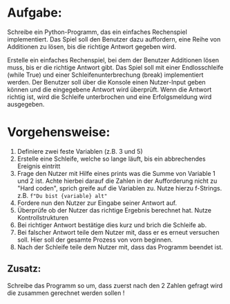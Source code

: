 # Aufgabe:
Schreibe ein Python-Programm, das ein einfaches Rechenspiel implementiert. Das Spiel soll den Benutzer dazu auffordern, eine Reihe von Additionen zu lösen, bis die richtige Antwort gegeben wird.

Erstelle ein einfaches Rechenspiel, bei dem der Benutzer Additionen lösen muss, bis er die richtige Antwort gibt. 
Das Spiel soll mit einer Endlosschleife (while True) und einer Schleifenunterbrechung (break) implementiert werden. 
Der Benutzer soll über die Konsole einen Nutzer-Input geben können und die eingegebene Antwort wird überprüft. 
Wenn die Antwort richtig ist, wird die Schleife unterbrochen und eine Erfolgsmeldung wird ausgegeben.


# Vorgehensweise:
1. Definiere zwei feste Variablen (z.B. 3 und 5)
2. Erstelle eine Schleife, welche so lange läuft, bis ein abbrechendes Ereignis eintritt
3. Frage den Nutzer mit Hilfe eines prints was die Summe von Variable 1 und 2 ist. 
Achte hierbei darauf die Zahlen in der Aufforderung nicht zu "Hard coden", sprich greife auf die Variablen zu. 
Nutze hierzu f-Strings. z.B. `f"Du bist {variable} alt"`
4. Fordere nun den Nutzer zur Eingabe seiner Antwort auf.
5. Überprüfe ob der Nutzer das richtige Ergebnis berechnet hat. Nutze Kontrollstrukturen
6. Bei richtiger Antwort bestätige dies kurz und brich die Schleife ab.
7. Bei falscher Antwort teile dem Nutzer mit, dass er es erneut versuchen soll. Hier soll der gesamte Prozess von vorn beginnen.
8. Nach der Schleife teile dem Nutzer mit, dass das Programm beendet ist.

## Zusatz:
Schreibe das Programm so um, dass zuerst nach den 2 Zahlen gefragt wird die zusammen gerechnet werden sollen !